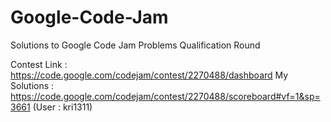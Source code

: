 # Google-Code-Jam
Solutions to Google Code Jam Problems Qualification Round

Contest Link : https://code.google.com/codejam/contest/2270488/dashboard 
My Solutions : https://code.google.com/codejam/contest/2270488/scoreboard#vf=1&sp=3661  (User : kri1311)


